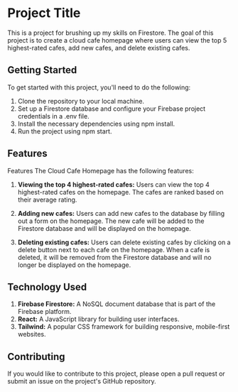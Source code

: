 
# Project Title

This is a project for brushing up my skills on Firestore. The goal of this project is to create a cloud cafe homepage where users can view the top 5 highest-rated cafes, add new cafes, and delete existing cafes.



## Getting Started

To get started with this project, you'll need to do the following:

1. Clone the repository to your local machine.
2. Set up a Firestore database and configure your Firebase project credentials in a .env file.
3. Install the necessary dependencies using npm install.
4. Run the project using npm start.


## Features

Features
The Cloud Cafe Homepage has the following features:

1. **Viewing the top 4 highest-rated cafes:** Users can view the top 4 highest-rated cafes on the homepage. The cafes are ranked based on their average rating.

2. **Adding new cafes:** Users can add new cafes to the database by filling out a form on the homepage. The new cafe will be added to the Firestore database and will be displayed on the homepage.

3. **Deleting existing cafes:** Users can delete existing cafes by clicking on a delete button next to each cafe on the homepage. When a cafe is deleted, it will be removed from the Firestore database and will no longer be displayed on the homepage.
## Technology Used

1. **Firebase Firestore:** A NoSQL document database that is part of the Firebase platform.
2. **React:** A JavaScript library for building user interfaces.
3. **Tailwind:** A popular CSS framework for building responsive, mobile-first websites.

## Contributing

If you would like to contribute to this project, please open a pull request or submit an issue on the project's GitHub repository.
